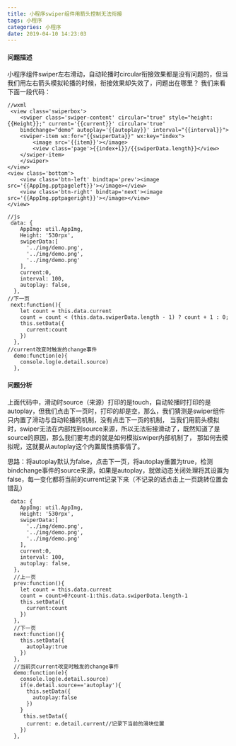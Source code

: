 ```yaml
---
title: 小程序swiper组件用箭头控制无法衔接
tags: 小程序
categories: 小程序
date: 2019-04-10 14:23:03
---
```


#### 问题描述
小程序组件swiper左右滑动，自动轮播时circular衔接效果都是没有问题的，但当我们用左右箭头模拟轮播的时候，衔接效果却失效了，问题出在哪里？
我们来看下面一段代码：
<!--more-->
```
//wxml
 <view class='swiperbox'>
    <swiper class='swiper-content' circular="true" style="height:{{Height}};" current='{{current}}' circular='true'
    bindchange="demo" autoplay='{{autoplay}}' interval="{{interval}}">
    <swiper-item wx:for="{{swiperData}}" wx:key="index">
        <image src='{{item}}'></image>
        <view class='page'>{{index+1}}/{{swiperData.length}}</view>
    </swiper-item>
    </swiper>
</view>
<view class='bottom'>
    <view class='btn-left' bindtap='prev'><image src='{{AppImg.pptpageleft}}'></image></view>
    <view class='btn-right' bindtap='next'><image src='{{AppImg.pptpageright}}'></image></view>
</view>

//js
 data: {
    AppImg: util.AppImg,
    Height: '530rpx',
    swiperData:[
      '../img/demo.png',
      '../img/demo.png',
      '../img/demo.png'
    ],
    current:0,
    interval: 100,
    autoplay: false,
  },
//下一页
 next:function(){
    let count = this.data.current
    count = count < (this.data.swiperData.length - 1) ? count + 1 : 0;
    this.setData({
      current:count
    })
  },
//current改变时触发的change事件
  demo:function(e){
    console.log(e.detail.source)
  },
```
#### 问题分析
上面代码中，滑动时source（来源）打印的是touch，自动轮播时打印的是autoplay，但我们点击下一页时，打印的却是空，那么，我们猜测是swiper组件只内置了滑动与自动轮播的机制，没有点击下一页的机制，
当我们用箭头模拟时，swiper无法在内部找到source来源，所以无法衔接滑动了，既然知道了是source的原因，那么我们要考虑的就是如何模拟swiper内部机制了，
那如何去模拟呢，这就要从autoplay这个内置属性搞事情了。

思路：将autoplay默认为false，点击下一页，将autoplay重置为true，检测bindchange事件的source来源，如果是autoplay，就做动态关闭处理将其设置为false，每一变化都将当前的current记录下来（不记录的话点击上一页跳转位置会错乱）

```
 data: {
    AppImg: util.AppImg,
    Height: '530rpx',
    swiperData:[
      '../img/demo.png',
      '../img/demo.png',
      '../img/demo.png'
    ],
    current:0,
    interval: 100,
    autoplay: false,
  },
  //上一页
  prev:function(){
    let count = this.data.current
    count = count>0?count-1:this.data.swiperData.length-1
    this.setData({
      current:count
    })
  },
  //下一页
  next:function(){
    this.setData({
      autoplay:true
    })
  },
  //当前页current改变时触发的change事件
  demo:function(e){
    console.log(e.detail.source)
    if(e.detail.source=='autoplay'){
      this.setData({
        autoplay:false
      })
    }
     this.setData({
      current: e.detail.current//记录下当前的滑块位置
    })
  },
  ```